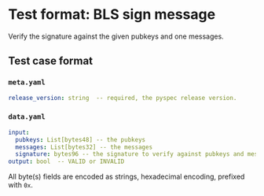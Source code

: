 # Test format: BLS sign message

Verify the signature against the given pubkeys and one messages.

## Test case format

### `meta.yaml`

```yaml
release_version: string  -- required, the pyspec release version.
```

### `data.yaml`

```yaml
input:
  pubkeys: List[bytes48] -- the pubkeys
  messages: List[bytes32] -- the messages
  signature: bytes96 -- the signature to verify against pubkeys and messages
output: bool  -- VALID or INVALID
```

All byte(s) fields are encoded as strings, hexadecimal encoding, prefixed with `0x`.
